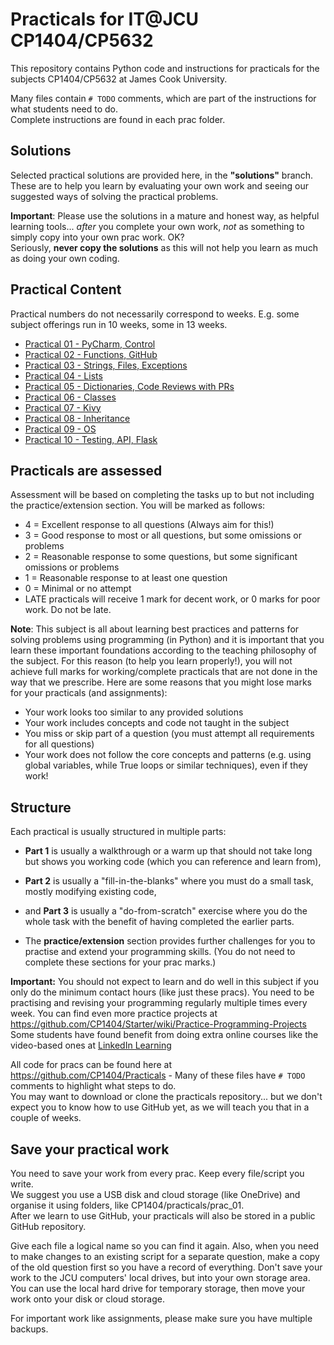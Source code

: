# Practicals for IT@JCU CP1404/CP5632

This repository contains Python code and instructions for practicals for the subjects CP1404/CP5632 at James Cook University.

Many files contain `# TODO` comments, which are part of the instructions for what students need to do.  
Complete instructions are found in each prac folder.

## Solutions
Selected practical solutions are provided here, in the **"solutions"** branch.  
These are to help you learn by evaluating your own work and seeing our suggested ways of solving the practical problems. 

**Important**: Please use the solutions in a mature and honest way, as helpful learning tools... _after_ you complete your own work, _not_ as something to simply copy into your own prac work. OK?  
Seriously, **never copy the solutions** as this will not help you learn as much as doing your own coding.

## Practical Content
Practical numbers do not necessarily correspond to weeks.
E.g. some subject offerings run in 10 weeks, some in 13 weeks.

* [Practical 01 - PyCharm, Control](./prac_01)
* [Practical 02 - Functions, GitHub](./prac_02)
* [Practical 03 - Strings, Files, Exceptions](./prac_03)
* [Practical 04 - Lists](./prac_04)
* [Practical 05 - Dictionaries, Code Reviews with PRs](./prac_05)
* [Practical 06 - Classes](./prac_06)
* [Practical 07 - Kivy](./prac_07)
* [Practical 08 - Inheritance](./prac_08)
* [Practical 09 - OS](./prac_09)
* [Practical 10 - Testing, API, Flask](./prac_10)

## Practicals are assessed

Assessment will be based on completing the tasks up to but not including
the practice/extension section. You will be marked as follows:

- 4 = Excellent response to all questions (Always aim for this!)
- 3 = Good response to most or all questions, but some omissions or problems
- 2 = Reasonable response to some questions, but some significant omissions or problems
- 1 = Reasonable response to at least one question
- 0 = Minimal or no attempt
- LATE practicals will receive 1 mark for decent work, or 0 marks for poor work. Do not be late.

**Note**: This subject is all about learning best practices and patterns for solving problems using programming (in Python) and it is important that you learn these important foundations according to the teaching philosophy of the subject. For this reason (to help you learn properly!), you will not achieve full marks for working/complete practicals that are not done in the way that we prescribe. Here are some reasons that you might lose marks for your practicals (and assignments):

- Your work looks too similar to any provided solutions
- Your work includes concepts and code not taught in the subject
- You miss or skip part of a question (you must attempt all requirements for all questions)
- Your work does not follow the core concepts and patterns (e.g. using global variables, while True loops or similar techniques), even if they work!

## Structure
Each practical is usually structured in multiple parts:

-   **Part 1** is usually a walkthrough or a warm up that should not take
    long but shows you working code (which you can reference and learn
    from),

-   **Part 2** is usually a "fill-in-the-blanks" where you must do a small
    task, mostly modifying existing code,

-   and **Part 3** is usually a "do-from-scratch" exercise where you do the
    whole task with the benefit of having completed the earlier parts.

-   The **practice/extension** section provides further challenges for you
    to practise and extend your programming skills. (You do not need to
    complete these sections for your prac marks.)

**Important:** You should not expect to learn and do well in this
subject if you only do the minimum contact hours (like just these pracs). You
need to be practising and revising your programming regularly multiple
times every week. You can find even more practice projects at
<https://github.com/CP1404/Starter/wiki/Practice-Programming-Projects>  
Some students have found benefit from doing extra online courses like
the video-based ones at [LinkedIn Learning](https://www.linkedin.com/learning/topics/python)

All code for pracs can be found here at
<https://github.com/CP1404/Practicals> - Many of these files have
`# TODO` comments to highlight what steps to do.  
You may want to download or clone the practicals repository... but we don't expect you to know
how to use GitHub yet, as we will teach you that in a couple of weeks.

## Save your practical work
You need to save your work from every prac. Keep every file/script you write.  
We suggest you use a USB disk and cloud storage (like OneDrive) and organise it using folders, like CP1404/practicals/prac_01.  
After we learn to use GitHub, your practicals will also be stored in a public GitHub repository.

Give each file a logical name so you can find it again. Also, when you need to make changes to an existing script for a separate question, make a copy of the old question first so you have a record of everything.
Don't save your work to the JCU computers' local drives, but into your own storage area. You can use the local hard drive for temporary storage, then move your work onto your disk or cloud storage.

For important work like assignments, please make sure you have multiple backups.
